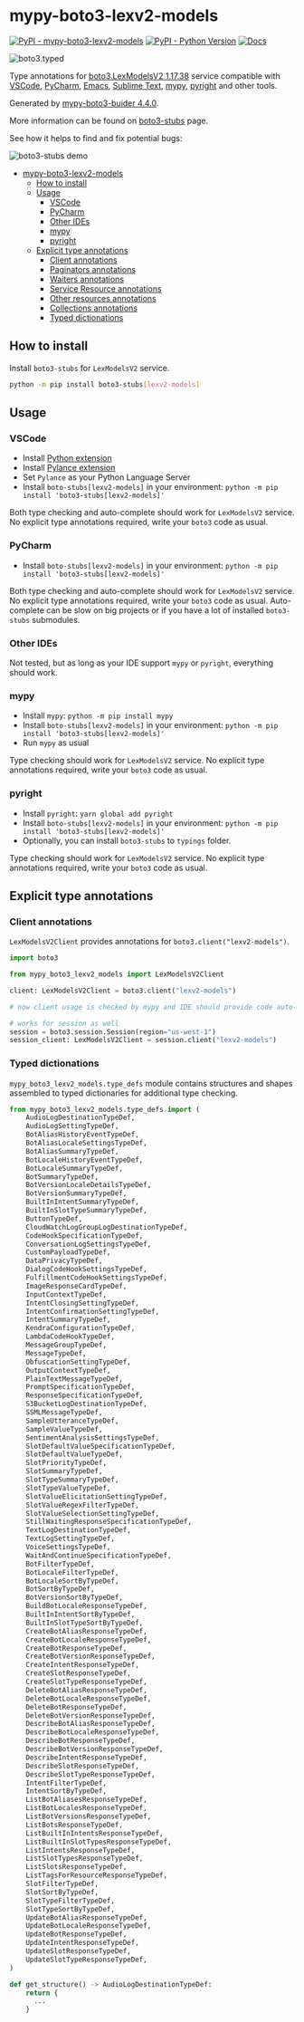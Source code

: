 # mypy-boto3-lexv2-models

[![PyPI - mypy-boto3-lexv2-models](https://img.shields.io/pypi/v/mypy-boto3-lexv2-models.svg?color=blue)](https://pypi.org/project/mypy-boto3-lexv2-models)
[![PyPI - Python Version](https://img.shields.io/pypi/pyversions/mypy-boto3-lexv2-models.svg?color=blue)](https://pypi.org/project/mypy-boto3-lexv2-models)
[![Docs](https://img.shields.io/readthedocs/mypy-boto3-builder.svg?color=blue)](https://mypy-boto3-builder.readthedocs.io/)

![boto3.typed](https://github.com/vemel/mypy_boto3_builder/raw/master/logo.png)

Type annotations for
[boto3.LexModelsV2 1.17.38](https://boto3.amazonaws.com/v1/documentation/api/1.17.38/reference/services/lexv2-models.html#LexModelsV2) service
compatible with
[VSCode](https://code.visualstudio.com/),
[PyCharm](https://www.jetbrains.com/pycharm/),
[Emacs](https://www.gnu.org/software/emacs/),
[Sublime Text](https://www.sublimetext.com/),
[mypy](https://github.com/python/mypy),
[pyright](https://github.com/microsoft/pyright)
and other tools.

Generated by [mypy-boto3-buider 4.4.0](https://github.com/vemel/mypy_boto3_builder).

More information can be found on [boto3-stubs](https://pypi.org/project/boto3-stubs/) page.

See how it helps to find and fix potential bugs:

![boto3-stubs demo](https://github.com/vemel/mypy_boto3_builder/raw/master/demo.gif)

- [mypy-boto3-lexv2-models](#mypy-boto3-lexv2-models)
  - [How to install](#how-to-install)
  - [Usage](#usage)
    - [VSCode](#vscode)
    - [PyCharm](#pycharm)
    - [Other IDEs](#other-ides)
    - [mypy](#mypy)
    - [pyright](#pyright)
  - [Explicit type annotations](#explicit-type-annotations)
    - [Client annotations](#client-annotations)
    - [Paginators annotations](#paginators-annotations)
    - [Waiters annotations](#waiters-annotations)
    - [Service Resource annotations](#service-resource-annotations)
    - [Other resources annotations](#other-resources-annotations)
    - [Collections annotations](#collections-annotations)
    - [Typed dictionations](#typed-dictionations)

## How to install

Install `boto3-stubs` for `LexModelsV2` service.

```bash
python -m pip install boto3-stubs[lexv2-models]
```

## Usage

### VSCode

- Install [Python extension](https://marketplace.visualstudio.com/items?itemName=ms-python.python)
- Install [Pylance extension](https://marketplace.visualstudio.com/items?itemName=ms-python.vscode-pylance)
- Set `Pylance` as your Python Language Server
- Install `boto-stubs[lexv2-models]` in your environment: `python -m pip install 'boto3-stubs[lexv2-models]'`

Both type checking and auto-complete should work for `LexModelsV2` service.
No explicit type annotations required, write your `boto3` code as usual.

### PyCharm

- Install `boto-stubs[lexv2-models]` in your environment: `python -m pip install 'boto3-stubs[lexv2-models]'`

Both type checking and auto-complete should work for `LexModelsV2` service.
No explicit type annotations required, write your `boto3` code as usual.
Auto-complete can be slow on big projects or if you have a lot of installed `boto3-stubs` submodules.

### Other IDEs

Not tested, but as long as your IDE support `mypy` or `pyright`, everything should work.

### mypy

- Install `mypy`: `python -m pip install mypy`
- Install `boto-stubs[lexv2-models]` in your environment: `python -m pip install 'boto3-stubs[lexv2-models]'`
- Run `mypy` as usual

Type checking should work for `LexModelsV2` service.
No explicit type annotations required, write your `boto3` code as usual.

### pyright

- Install `pyright`: `yarn global add pyright`
- Install `boto-stubs[lexv2-models]` in your environment: `python -m pip install 'boto3-stubs[lexv2-models]'`
- Optionally, you can install `boto3-stubs` to `typings` folder.

Type checking should work for `LexModelsV2` service.
No explicit type annotations required, write your `boto3` code as usual.

## Explicit type annotations

### Client annotations

`LexModelsV2Client` provides annotations for `boto3.client("lexv2-models")`.

```python
import boto3

from mypy_boto3_lexv2_models import LexModelsV2Client

client: LexModelsV2Client = boto3.client("lexv2-models")

# now client usage is checked by mypy and IDE should provide code auto-complete

# works for session as well
session = boto3.session.Session(region="us-west-1")
session_client: LexModelsV2Client = session.client("lexv2-models")
```








### Typed dictionations

`mypy_boto3_lexv2_models.type_defs` module contains structures and shapes assembled
to typed dictionaries for additional type checking.

```python
from mypy_boto3_lexv2_models.type_defs import (
    AudioLogDestinationTypeDef,
    AudioLogSettingTypeDef,
    BotAliasHistoryEventTypeDef,
    BotAliasLocaleSettingsTypeDef,
    BotAliasSummaryTypeDef,
    BotLocaleHistoryEventTypeDef,
    BotLocaleSummaryTypeDef,
    BotSummaryTypeDef,
    BotVersionLocaleDetailsTypeDef,
    BotVersionSummaryTypeDef,
    BuiltInIntentSummaryTypeDef,
    BuiltInSlotTypeSummaryTypeDef,
    ButtonTypeDef,
    CloudWatchLogGroupLogDestinationTypeDef,
    CodeHookSpecificationTypeDef,
    ConversationLogSettingsTypeDef,
    CustomPayloadTypeDef,
    DataPrivacyTypeDef,
    DialogCodeHookSettingsTypeDef,
    FulfillmentCodeHookSettingsTypeDef,
    ImageResponseCardTypeDef,
    InputContextTypeDef,
    IntentClosingSettingTypeDef,
    IntentConfirmationSettingTypeDef,
    IntentSummaryTypeDef,
    KendraConfigurationTypeDef,
    LambdaCodeHookTypeDef,
    MessageGroupTypeDef,
    MessageTypeDef,
    ObfuscationSettingTypeDef,
    OutputContextTypeDef,
    PlainTextMessageTypeDef,
    PromptSpecificationTypeDef,
    ResponseSpecificationTypeDef,
    S3BucketLogDestinationTypeDef,
    SSMLMessageTypeDef,
    SampleUtteranceTypeDef,
    SampleValueTypeDef,
    SentimentAnalysisSettingsTypeDef,
    SlotDefaultValueSpecificationTypeDef,
    SlotDefaultValueTypeDef,
    SlotPriorityTypeDef,
    SlotSummaryTypeDef,
    SlotTypeSummaryTypeDef,
    SlotTypeValueTypeDef,
    SlotValueElicitationSettingTypeDef,
    SlotValueRegexFilterTypeDef,
    SlotValueSelectionSettingTypeDef,
    StillWaitingResponseSpecificationTypeDef,
    TextLogDestinationTypeDef,
    TextLogSettingTypeDef,
    VoiceSettingsTypeDef,
    WaitAndContinueSpecificationTypeDef,
    BotFilterTypeDef,
    BotLocaleFilterTypeDef,
    BotLocaleSortByTypeDef,
    BotSortByTypeDef,
    BotVersionSortByTypeDef,
    BuildBotLocaleResponseTypeDef,
    BuiltInIntentSortByTypeDef,
    BuiltInSlotTypeSortByTypeDef,
    CreateBotAliasResponseTypeDef,
    CreateBotLocaleResponseTypeDef,
    CreateBotResponseTypeDef,
    CreateBotVersionResponseTypeDef,
    CreateIntentResponseTypeDef,
    CreateSlotResponseTypeDef,
    CreateSlotTypeResponseTypeDef,
    DeleteBotAliasResponseTypeDef,
    DeleteBotLocaleResponseTypeDef,
    DeleteBotResponseTypeDef,
    DeleteBotVersionResponseTypeDef,
    DescribeBotAliasResponseTypeDef,
    DescribeBotLocaleResponseTypeDef,
    DescribeBotResponseTypeDef,
    DescribeBotVersionResponseTypeDef,
    DescribeIntentResponseTypeDef,
    DescribeSlotResponseTypeDef,
    DescribeSlotTypeResponseTypeDef,
    IntentFilterTypeDef,
    IntentSortByTypeDef,
    ListBotAliasesResponseTypeDef,
    ListBotLocalesResponseTypeDef,
    ListBotVersionsResponseTypeDef,
    ListBotsResponseTypeDef,
    ListBuiltInIntentsResponseTypeDef,
    ListBuiltInSlotTypesResponseTypeDef,
    ListIntentsResponseTypeDef,
    ListSlotTypesResponseTypeDef,
    ListSlotsResponseTypeDef,
    ListTagsForResourceResponseTypeDef,
    SlotFilterTypeDef,
    SlotSortByTypeDef,
    SlotTypeFilterTypeDef,
    SlotTypeSortByTypeDef,
    UpdateBotAliasResponseTypeDef,
    UpdateBotLocaleResponseTypeDef,
    UpdateBotResponseTypeDef,
    UpdateIntentResponseTypeDef,
    UpdateSlotResponseTypeDef,
    UpdateSlotTypeResponseTypeDef,
)

def get_structure() -> AudioLogDestinationTypeDef:
    return {
      ...
    }
```
